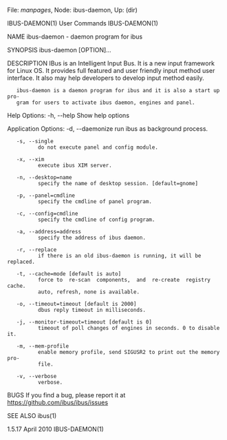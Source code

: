 File: *manpages*,  Node: ibus-daemon,  Up: (dir)

IBUS-DAEMON(1)                   User Commands                  IBUS-DAEMON(1)



NAME
       ibus-daemon - daemon program for ibus


SYNOPSIS
       ibus-daemon [OPTION]...


DESCRIPTION
       IBus is an Intelligent Input Bus. It is a new input framework for Linux
       OS. It provides full featured  and  user  friendly  input  method  user
       interface.  It also may help developers to develop input method easily.


       ibus-daemon is a daemon program for ibus and it is also a start up pro‐
       gram for users to activate ibus daemon, engines and panel.


   Help Options:
       -h, --help
              Show help options


   Application Options:
       -d, --daemonize
              run ibus as background process.

       -s, --single
              do not execute panel and config module.

       -x, --xim
              execute ibus XIM server.

       -n, --desktop=name
              specify the name of desktop session. [default=gnome]

       -p, --panel=cmdline
              specify the cmdline of panel program.

       -c, --config=cmdline
              specify the cmdline of config program.

       -a, --address=address
              specify the address of ibus daemon.

       -r, --replace
              if there is an old ibus-daemon is running, it will be replaced.

       -t, --cache=mode [default is auto]
              force to  re-scan  components,  and  re-create  registry  cache.
              auto, refresh, none is available.

       -o, --timeout=timeout [default is 2000]
              dbus reply timeout in milliseconds.

       -j, --monitor-timeout=timeout [default is 0]
              timeout of poll changes of engines in seconds. 0 to disable it.

       -m, --mem-profile
              enable memory profile, send SIGUSR2 to print out the memory pro‐
              file.

       -v, --verbose
              verbose.


BUGS
       If     you     find     a     bug,     please     report     it      at
       https://github.com/ibus/ibus/issues


SEE ALSO
       ibus(1)



1.5.17                            April 2010                    IBUS-DAEMON(1)
